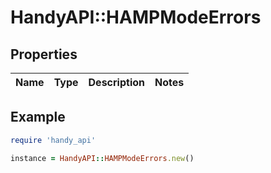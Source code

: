 # HandyAPI::HAMPModeErrors

## Properties

| Name | Type | Description | Notes |
| ---- | ---- | ----------- | ----- |

## Example

```ruby
require 'handy_api'

instance = HandyAPI::HAMPModeErrors.new()
```

